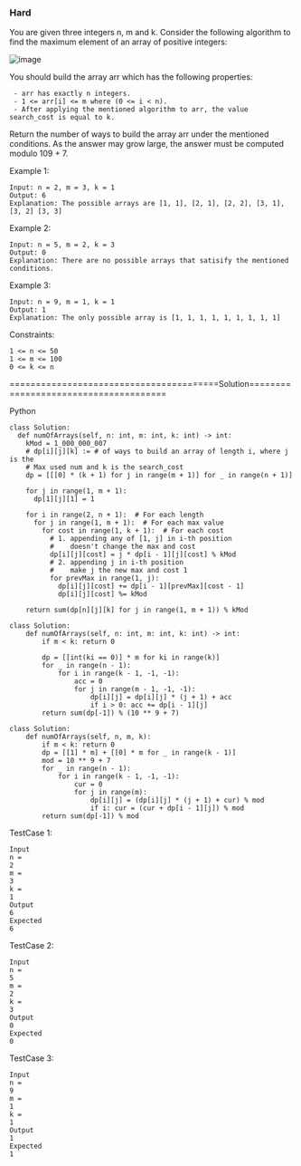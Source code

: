 ### Hard

You are given three integers n, m and k. Consider the following algorithm to find the maximum element of an array of positive integers:

![image](https://github.com/Pughal/leetcode_solutions/assets/22728867/32592007-a4fb-4496-9ae5-13db223d0710)


You should build the array arr which has the following properties:
```
 - arr has exactly n integers.
 - 1 <= arr[i] <= m where (0 <= i < n).
 - After applying the mentioned algorithm to arr, the value search_cost is equal to k.
```

Return the number of ways to build the array arr under the mentioned conditions. As the answer may grow large, the answer must be computed modulo 109 + 7.

 

Example 1:
```
Input: n = 2, m = 3, k = 1
Output: 6
Explanation: The possible arrays are [1, 1], [2, 1], [2, 2], [3, 1], [3, 2] [3, 3]
```

Example 2:
```
Input: n = 5, m = 2, k = 3
Output: 0
Explanation: There are no possible arrays that satisify the mentioned conditions.
```

Example 3:
```
Input: n = 9, m = 1, k = 1
Output: 1
Explanation: The only possible array is [1, 1, 1, 1, 1, 1, 1, 1, 1]
```

Constraints:
```
1 <= n <= 50
1 <= m <= 100
0 <= k <= n
```


========================================Solution======================================

Python

```
class Solution:
  def numOfArrays(self, n: int, m: int, k: int) -> int:
    kMod = 1_000_000_007
    # dp[i][j][k] := # of ways to build an array of length i, where j is the
    # Max used num and k is the search_cost
    dp = [[[0] * (k + 1) for j in range(m + 1)] for _ in range(n + 1)]

    for j in range(1, m + 1):
      dp[1][j][1] = 1

    for i in range(2, n + 1):  # For each length
      for j in range(1, m + 1):  # For each max value
        for cost in range(1, k + 1):  # For each cost
          # 1. appending any of [1, j] in i-th position
          #    doesn't change the max and cost
          dp[i][j][cost] = j * dp[i - 1][j][cost] % kMod
          # 2. appending j in i-th position
          #    make j the new max and cost 1
          for prevMax in range(1, j):
            dp[i][j][cost] += dp[i - 1][prevMax][cost - 1]
            dp[i][j][cost] %= kMod

    return sum(dp[n][j][k] for j in range(1, m + 1)) % kMod
```

```
class Solution:
    def numOfArrays(self, n: int, m: int, k: int) -> int:
        if m < k: return 0

        dp = [[int(ki == 0)] * m for ki in range(k)]
        for _ in range(n - 1):
            for i in range(k - 1, -1, -1):
                acc = 0
                for j in range(m - 1, -1, -1):
                    dp[i][j] = dp[i][j] * (j + 1) + acc
                    if i > 0: acc += dp[i - 1][j]
        return sum(dp[-1]) % (10 ** 9 + 7)
```

```
class Solution:
    def numOfArrays(self, n, m, k):
        if m < k: return 0
        dp = [[1] * m] + [[0] * m for _ in range(k - 1)]
        mod = 10 ** 9 + 7
        for _ in range(n - 1):
            for i in range(k - 1, -1, -1):
                cur = 0
                for j in range(m):
                    dp[i][j] = (dp[i][j] * (j + 1) + cur) % mod
                    if i: cur = (cur + dp[i - 1][j]) % mod
        return sum(dp[-1]) % mod
```

TestCase 1:
```
Input
n =
2
m =
3
k =
1
Output
6
Expected
6
```

TestCase 2:
```
Input
n =
5
m =
2
k =
3
Output
0
Expected
0
```

TestCase 3:
```
Input
n =
9
m =
1
k =
1
Output
1
Expected
1
```
